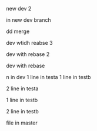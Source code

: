 new dev 2

in new dev branch

dd merge

dev wtidh reabse 3

dev with rebase 2

dev with rebase

n in dev
1 line in testa
 1 line in testb

2 line in testa

 1 line in testb

2 line in testb

file in master


